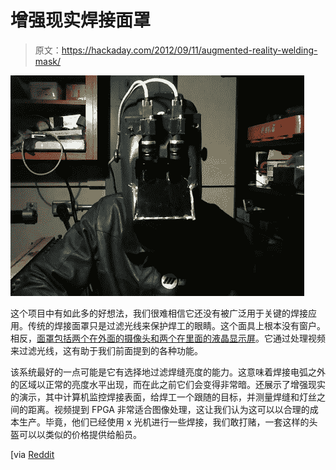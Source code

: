 # 增强现实焊接面罩

> 原文：<https://hackaday.com/2012/09/11/augmented-reality-welding-mask/>

![](img/40635147f9200a07cd11c4751c049bfb.png "augmented-reality-welding-mask")

这个项目中有如此多的好想法，我们很难相信它还没有被广泛用于关键的焊接应用。传统的焊接面罩只是过滤光线来保护焊工的眼睛。这个面具上根本没有窗户。相反，[面罩包括两个在外面的摄像头和两个在里面的液晶显示屏](http://www.eyetap.org/~siggraph2012/)。它通过处理视频来过滤光线，这有助于我们前面提到的各种功能。

该系统最好的一点可能是它有选择地过滤焊缝亮度的能力。这意味着焊接电弧之外的区域以正常的亮度水平出现，而在此之前它们会变得非常暗。还展示了增强现实的演示，其中计算机监控焊接表面，给焊工一个跟随的目标，并测量焊缝和灯丝之间的距离。视频提到 FPGA 非常适合图像处理，这让我们认为这可以以合理的成本生产。毕竟，他们已经使用 x 光机进行一些焊接，我们敢打赌，一套这样的头盔可以以类似的价格提供给船员。

[via [Reddit](http://www.reddit.com/r/gadgets/comments/znnvf/mediated_reality_welding_mask_uses_realtime/)